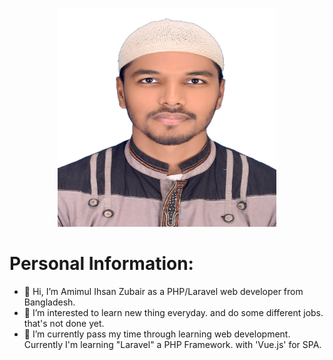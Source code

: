 <p align="center">
    <img style="width:350px;height:350px;object-fit:covar" src="amimul-ihsan-zubair.jpg" >
</p>

# Personal Information:

- 👋 Hi, I’m Amimul Ihsan Zubair as a PHP/Laravel web developer from Bangladesh.
- 👀 I’m interested to learn new thing everyday. and do some different jobs. that's not done yet.
- 🌱 I’m currently pass my time through learning web development. Currently I'm  learning "Laravel" a PHP Framework. with 'Vue.js' for SPA.


<!---
aizubair21/aizubair21 is a ✨ special ✨ repository because its `README.md` (this file) appears on your GitHub profile.
You can click the Preview link to take a look at your changes.
--->
